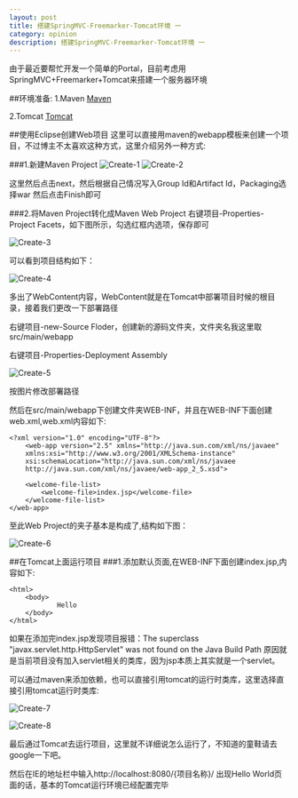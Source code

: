 ```yaml
---
layout: post
title: 搭建SpringMVC-Freemarker-Tomcat环境 一
category: opinion
description: 搭建SpringMVC-Freemarker-Tomcat环境 一
---
```


由于最近要帮忙开发一个简单的Portal，目前考虑用SpringMVC+Freemarker+Tomcat来搭建一个服务器环境

##环境准备:
1.Maven [Maven](http://maven.apache.org)

2.Tomcat [Tomcat](http://tomcat.apache.org/index.html)

##使用Eclipse创建Web项目
这里可以直接用maven的webapp模板来创建一个项目，不过博主不太喜欢这种方式，这里介绍另外一种方式:

###1.新建Maven Project
![Create-1](http://www.liangye.info/images/springmvc/create-1.png)
![Create-2](http://www.liangye.info/images/springmvc/create-2.png)

这里然后点击next，然后根据自己情况写入Group Id和Artifact Id，Packaging选择war 然后点击Finish即可
	
###2.将Maven Project转化成Maven Web Project
右键项目-Properties-Project Facets，如下图所示，勾选红框内选项，保存即可

![Create-3](http://www.liangye.info/images/springmvc/create-3.png)

可以看到项目结构如下：

![Create-4](http://www.liangye.info/images/springmvc/create-4.png)

多出了WebContent内容，WebContent就是在Tomcat中部署项目时候的根目录，接着我们更改一下部署路径


右键项目-new-Source Floder，创建新的源码文件夹，文件夹名我这里取src/main/webapp

右键项目-Properties-Deployment Assembly

![Create-5](http://www.liangye.info/images/springmvc/create-5.png)

按图片修改部署路径

然后在src/main/webapp下创建文件夹WEB-INF，并且在WEB-INF下面创建web.xml,web.xml内容如下:
	
	
	<?xml version="1.0" encoding="UTF-8"?>
        <web-app version="2.5" xmlns="http://java.sun.com/xml/ns/javaee"
		xmlns:xsi="http://www.w3.org/2001/XMLSchema-instance"
		xsi:schemaLocation="http://java.sun.com/xml/ns/javaee 
		http://java.sun.com/xml/ns/javaee/web-app_2_5.xsd">

		<welcome-file-list>
			<welcome-file>index.jsp</welcome-file>
	    </welcome-file-list>
    </web-app> 
    
至此Web Project的夹子基本是构成了,结构如下图：

![Create-6](http://www.liangye.info/images/springmvc/create-6.png)
	
	
##在Tomcat上面运行项目
###1.添加默认页面,在WEB-INF下面创建index.jsp,内容如下:
	
	<html>
		<body>
				Hello
		</body>
	</html>
	
	
如果在添加完index.jsp发现项目报错：The superclass "javax.servlet.http.HttpServlet" was not found on the Java Build Path 原因就是当前项目没有加入servlet相关的类库，因为jsp本质上其实就是一个servlet。

可以通过maven来添加依赖，也可以直接引用tomcat的运行时类库，这里选择直接引用tomcat运行时类库:

![Create-7](http://www.liangye.info/images/springmvc/create-7.png)

![Create-8](http://www.liangye.info/images/springmvc/create-8.png)
	
最后通过Tomcat去运行项目，这里就不详细说怎么运行了，不知道的童鞋请去google一下吧。

然后在IE的地址栏中输入http://localhost:8080/{项目名称}/ 出现Hello World页面的话，基本的Tomcat运行环境已经配置完毕
	
	
